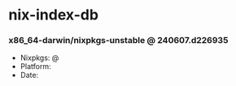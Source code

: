 # nix-index-db
### x86_64-darwin/nixpkgs-unstable @ 240607.d226935
- Nixpkgs: @[](https://github.com/NixOS/nixpkgs/commit/d226935fd75012939397c83f6c385e4d6d832288)
- Platform: 
- Date: 
